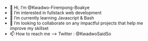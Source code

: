 - 👋 Hi, I’m @Kwadwo-Firempong-Boakye
- 👀 I’m interested in fullstack web development
- 🌱 I’m currently learning Javascript & Bash
- 💞️ I’m looking to collaborate on any impactful projects that help me improve my skillset
- 📫 How to reach me --> Twitter : @KwadwoSaidSo

<!---
Kwadwo-Firempong-Boakye/Kwadwo-Firempong-Boakye is a ✨ special ✨ repository because its `README.md` (this file) appears on your GitHub profile.
You can click the Preview link to take a look at your changes.
--->
